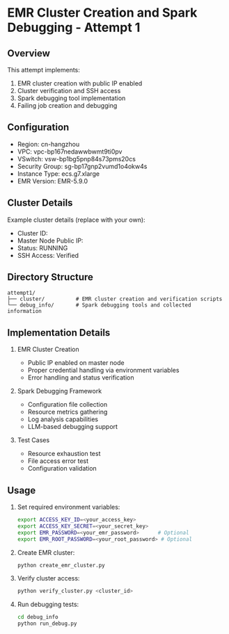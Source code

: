 # EMR Cluster Creation and Spark Debugging - Attempt 1

## Overview
This attempt implements:
1. EMR cluster creation with public IP enabled
2. Cluster verification and SSH access
3. Spark debugging tool implementation
4. Failing job creation and debugging

## Configuration
- Region: cn-hangzhou
- VPC: vpc-bp167nedawwbwmt9ti0pv
- VSwitch: vsw-bp1bg5pnp84s73pms20cs
- Security Group: sg-bp17gnp2vumd1o4okw4s
- Instance Type: ecs.g7.xlarge
- EMR Version: EMR-5.9.0

## Cluster Details
Example cluster details (replace with your own):
- Cluster ID: <your-cluster-id>
- Master Node Public IP: <your-master-ip>
- Status: RUNNING
- SSH Access: Verified

## Directory Structure
```
attempt1/
├── cluster/          # EMR cluster creation and verification scripts
└── debug_info/       # Spark debugging tools and collected information
```

## Implementation Details
1. EMR Cluster Creation
   - Public IP enabled on master node
   - Proper credential handling via environment variables
   - Error handling and status verification

2. Spark Debugging Framework
   - Configuration file collection
   - Resource metrics gathering
   - Log analysis capabilities
   - LLM-based debugging support

3. Test Cases
   - Resource exhaustion test
   - File access error test
   - Configuration validation

## Usage
1. Set required environment variables:
   ```bash
   export ACCESS_KEY_ID=<your_access_key>
   export ACCESS_KEY_SECRET=<your_secret_key>
   export EMR_PASSWORD=<your_emr_password>      # Optional
   export EMR_ROOT_PASSWORD=<your_root_password> # Optional
   ```

2. Create EMR cluster:
   ```bash
   python create_emr_cluster.py
   ```

3. Verify cluster access:
   ```bash
   python verify_cluster.py <cluster_id>
   ```

4. Run debugging tests:
   ```bash
   cd debug_info
   python run_debug.py
   ```
